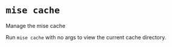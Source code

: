 # `mise cache`

Manage the mise cache

Run `mise cache` with no args to view the current cache directory.
